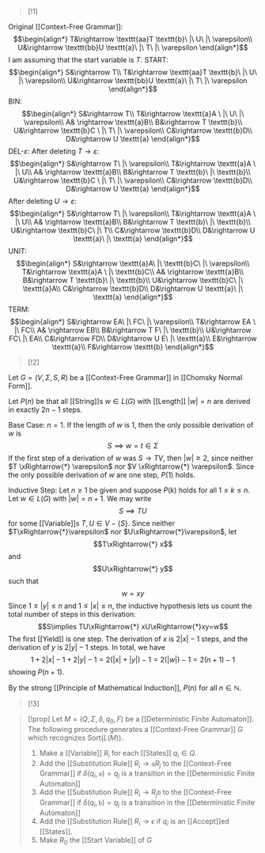 >[!1]

Original [[Context-Free Grammar]]: $$\begin{align*}
T&\rightarrow \texttt{aa}T \texttt{b}\ |\ U\ |\ \varepsilon\\
U&\rightarrow \texttt{bb}U \texttt{a}\ |\ T\ |\ \varepsilon
\end{align*}$$I am assuming that the start variable is $T$.
START:
$$\begin{align*}
S&\rightarrow T\\
T&\rightarrow \texttt{aa}T \texttt{b}\ |\ U\ |\ \varepsilon\\
U&\rightarrow \texttt{bb}U \texttt{a}\ |\ T\ |\ \varepsilon
\end{align*}$$
BIN:
$$\begin{align*}
S&\rightarrow T\\
T&\rightarrow \texttt{a}A \ |\ U\ |\ \varepsilon\\
A& \rightarrow \texttt{a}B\\
B&\rightarrow T \texttt{b}\\
U&\rightarrow \texttt{b}C \ |\ T\ |\ \varepsilon\\
C&\rightarrow \texttt{b}D\\
D&\rightarrow U \texttt{a}
\end{align*}$$
DEL-$\varepsilon$: 
After deleting $T \rightarrow \varepsilon$:
$$\begin{align*}
S&\rightarrow T\ |\ \varepsilon\\
T&\rightarrow \texttt{a}A \ |\ U\\
A& \rightarrow \texttt{a}B\\
B&\rightarrow T \texttt{b}\ |\ \texttt{b}\\
U&\rightarrow \texttt{b}C \ |\ T\ |\ \varepsilon\\
C&\rightarrow \texttt{b}D\\
D&\rightarrow U \texttt{a}
\end{align*}$$
After deleting $U \rightarrow \varepsilon$:
$$\begin{align*}
S&\rightarrow T\ |\ \varepsilon\\
T&\rightarrow \texttt{a}A \ |\ U\\
A& \rightarrow \texttt{a}B\\
B&\rightarrow T \texttt{b}\ |\ \texttt{b}\\
U&\rightarrow \texttt{b}C\ |\ T\\
C&\rightarrow \texttt{b}D\\
D&\rightarrow U \texttt{a}\ |\ \texttt{a}
\end{align*}$$
UNIT:
$$\begin{align*}
S&\rightarrow \texttt{a}A\ |\ \texttt{b}C\ |\ \varepsilon\\
T&\rightarrow \texttt{a}A \ |\ \texttt{b}C\\
A& \rightarrow \texttt{a}B\\
B&\rightarrow T \texttt{b}\ |\ \texttt{b}\\
U&\rightarrow \texttt{b}C\ |\ \texttt{a}A\\
C&\rightarrow \texttt{b}D\\
D&\rightarrow U \texttt{a}\ |\ \texttt{a}
\end{align*}$$
TERM:
$$\begin{align*}
S&\rightarrow EA\ |\ FC\ |\ \varepsilon\\
T&\rightarrow EA \ |\ FC\\
A& \rightarrow EB\\
B&\rightarrow T F\ |\ \texttt{b}\\
U&\rightarrow FC\ |\ EA\\
C&\rightarrow FD\\
D&\rightarrow U E\ |\ \texttt{a}\\
E&\rightarrow \texttt{a}\\
F&\rightarrow \texttt{b}
\end{align*}$$

>[!2]

Let $G=(V,\Sigma,S,R)$ be a [[Context-Free Grammar]] in [[Chomsky Normal Form]].

Let $P(n)$ be that all [[String]]s $w\in L(G)$ with [[Length]] $|w|=n$ are derived in exactly $2n-1$ steps.

Base Case: $n=1$. 
If the length of $w$ is $1$, then the only possible derivation of $w$ is $$S\implies w=t\in \Sigma$$If the first step of a derivation of $w$ was $S \rightarrow TV$, then $|w|\ge 2$, since neither $T \xRightarrow{*} \varepsilon$ nor $V \xRightarrow{*} \varepsilon$. Since the only possible derivation of $w$ are one step, $P(1)$ holds.

Inductive Step: Let $n\ge1$ be given and suppose $P(k)$ holds for all $1\le k\le n$.
Let $w\in L(G)$ with $|w|=n+1$. We may write $$S\implies TU$$for some [[Variable]]s $T,U\in V-\{S\}$. Since neither $T\xRightarrow{*}\varepsilon$ nor $U\xRightarrow{*}\varepsilon$, let $$T\xRightarrow{*} x$$and $$U\xRightarrow{*} y$$such that $$w=xy$$Since $1\le|y|\le n$ and $1\le|x|\le n$, the inductive hypothesis lets us count the total number of steps in this derivation: $$S\implies TU\xRightarrow{*} xU\xRightarrow{*}xy=w$$The first [[Yield]] is one step. The derivation of $x$ is $2|x|-1$ steps, and the derivation of $y$ is $2|y|-1$ steps. In total, we have $$1+2|x|-1+2|y|-1=2(|x|+|y|)-1=2(|w|)-1=2(n+1)-1$$showing $P(n+1)$.

By the strong [[Principle of Mathematical Induction]], $P(n)$ for all $n\in \mathbb{N}$.

>[!3]

>[!prop]
>Let $M=(Q,\Sigma,\delta,q_{0},F)$ be a [[Deterministic Finite Automaton]]. The following procedure generates a [[Context-Free Grammar]] $G$ which recognizes $\text{Sort}(L(M))$. 
>1. Make a [[Variable]] $R_{i}$ for each [[States]] $q_{i}\in Q$.
>2. Add the [[Substitution Rule]] $R_{i}\rightarrow \texttt{a} R_{j}$ to the [[Context-Free Grammar]] if $\delta(q_{i},\texttt{a})=q_{j}$ is a transition in the [[Deterministic Finite Automaton]]
>3. Add the [[Substitution Rule]] $R_{i}\rightarrow R_{j}\texttt{b}$ to the [[Context-Free Grammar]] if $\delta(q_{i},\texttt{b})=q_{j}$ is a transition in the [[Deterministic Finite Automaton]]
>4. Add the [[Substitution Rule]] $R_{i}\rightarrow \epsilon$ if $q_i$ is an [[Accept]]ed [[States]]. 
>5. Make $R_0$ the [[Start Variable]] of $G$

